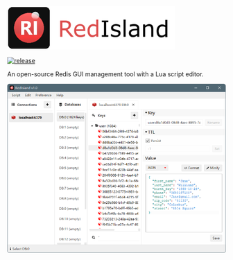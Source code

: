 ![](logo.png)

[![release](https://img.shields.io/github/v/release/e1y4r/RedIsland?include_prereleases)](https://github.com/e1y4r/RedIsland/releases)

An open-source Redis GUI management tool with a Lua script editor.

![](screenshot.png)
